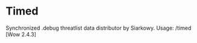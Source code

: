 Timed
=====

Synchronized .debug threatlist data distributor by Siarkowy. Usage: /timed [Wow 2.4.3]
